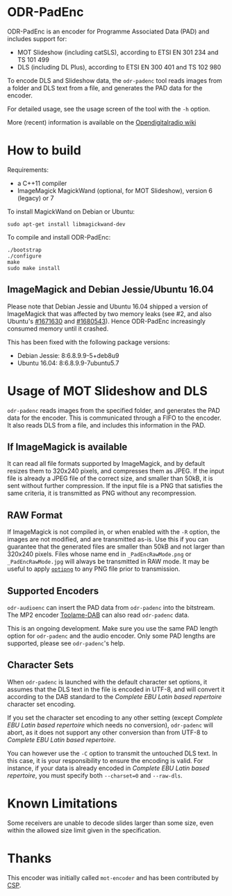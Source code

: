 ODR-PadEnc
==========

ODR-PadEnc is an encoder for Programme Associated Data (PAD) and includes
support for:

* MOT Slideshow (including catSLS), according to ETSI EN 301 234 and TS 101 499
* DLS (including DL Plus), according to ETSI EN 300 401 and TS 102 980

To encode DLS and Slideshow data, the `odr-padenc` tool reads images
from a folder and DLS text from a file, and generates the PAD data
for the encoder.

For detailed usage, see the usage screen of the tool with the `-h` option.

More (recent) information is available on the
[Opendigitalradio wiki](http://wiki.opendigitalradio.org/ODR-PadEnc)

How to build
=============

Requirements:

* a C++11 compiler
* ImageMagick MagickWand (optional, for MOT Slideshow),
  version 6 (legacy) or 7

To install MagickWand on Debian or Ubuntu:

    sudo apt-get install libmagickwand-dev

To compile and install ODR-PadEnc:

    ./bootstrap
    ./configure
    make
    sudo make install

ImageMagick and Debian Jessie/Ubuntu 16.04
------------------------------------------
Please note that Debian Jessie and Ubuntu 16.04 shipped a version of
ImageMagick that was affected by two memory leaks (see #2, and also
Ubuntu's [#1671630](https://bugs.launchpad.net/ubuntu/+source/imagemagick/+bug/1671630) and [#1680543](https://bugs.launchpad.net/debian/+source/imagemagick/+bug/1680543)). Hence ODR-PadEnc increasingly consumed
memory until it crashed.

This has been fixed with the following package versions:
- Debian Jessie: 8:6.8.9.9-5+deb8u9
- Ubuntu 16.04: 8:6.8.9.9-7ubuntu5.7

Usage of MOT Slideshow and DLS
==============================

`odr-padenc` reads images from the specified folder, and generates the PAD
data for the encoder. This is communicated through a FIFO to the encoder. It
also reads DLS from a file, and includes this information in the PAD.

If ImageMagick is available
---------------------------
It can read all file formats supported by ImageMagick, and by default resizes
them to 320x240 pixels, and compresses them as JPEG. If the input file is already
a JPEG file of the correct size, and smaller than 50kB, it is sent without further
compression. If the input file is a PNG that satisfies the same criteria, it is
transmitted as PNG without any recompression.

RAW Format
----------
If ImageMagick is not compiled in, or when enabled with the `-R` option, the images
are not modified, and are transmitted as-is. Use this if you can guarantee that
the generated files are smaller than 50kB and not larger than 320x240 pixels.
Files whose name end in `_PadEncRawMode.png` or `_PadEncRawMode.jpg` will always
be transmitted in RAW mode.
It may be useful to apply [`optipng`](http://optipng.sourceforge.net) to any PNG file prior to transmission.

Supported Encoders
------------------
`odr-audioenc` can insert the PAD data from `odr-padenc` into the bitstream.
The MP2 encoder [Toolame-DAB](https://github.com/Opendigitalradio/toolame-dab)
can also read `odr-padenc` data.

This is an ongoing development. Make sure you use the same PAD length option
for `odr-padenc` and the audio encoder. Only some PAD lengths are supported,
please see `odr-padenc`'s help.

Character Sets
--------------
When `odr-padenc` is launched with the default character set options, it assumes
that the DLS text in the file is encoded in UTF-8, and will convert it according to
the DAB standard to the *Complete EBU Latin based repertoire* character set encoding.

If you set the character set encoding to any other setting (except
*Complete EBU Latin based repertoire* which needs no conversion),
`odr-padenc` will abort, as it does not support any other conversion than from
UTF-8 to *Complete EBU Latin based repertoire*.

You can however use the `-C` option to transmit the untouched DLS text. In this
case, it is your responsibility to ensure the encoding is valid.  For instance,
if your data is already encoded in *Complete EBU Latin based repertoire*, you
must specify both `--charset=0` and `--raw-dls`.

Known Limitations
=================
Some receivers are unable to decode slides larger than some size, even within the allowed
size limit given in the specification.

Thanks
======

This encoder was initially called `mot-encoder` and has been contributed by
[CSP](http://rd.csp.it).
